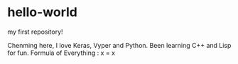 # hello-world
my first repository!

Chenming here, I love Keras, Vyper and Python.
Been learning C++ and Lisp for fun.
Formula of Everything : x = x
